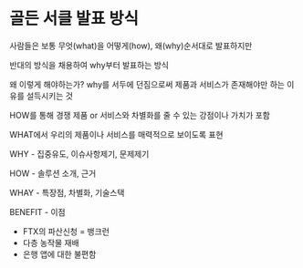 # 골든 서클 발표 방식

사람들은 보통 무엇(what)을 어떻게(how), 왜(why)순서대로 발표하지만

반대의 방식을 채용하여 why부터 발표하는 방식

왜 이렇게 해야하는가? why를 서두에 던짐으로써 제품과 서비스가 존재해야만 하는 이유를 설득시키는 것

HOW를 통해 경쟁 제품 or 서비스와 차별화를 줄 수 있는 강점이나 가치가 포함

WHAT에서 우리의 제품이나 서비스를 매력적으로 보이도록 표현

WHY - 집중유도, 이슈사항제기, 문제제기

HOW - 솔루션 소개, 근거

WHAY - 특장점, 차별화, 기술스택

BENEFIT - 이점

- FTX의 파산신청 = 뱅크런
- 다층 농작물 재배
- 은행 앱에 대한 불편함
